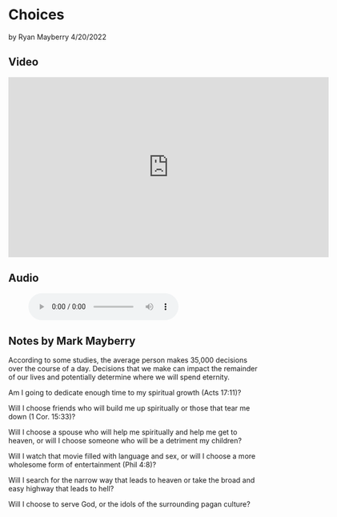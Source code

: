 # Choices

by Ryan Mayberry
4/20/2022

## Video

<iframe src="https://player.vimeo.com/video/704782119?h=803b28a61b&title=0&byline=0" width="640" height="360" frameborder="0" allow="autoplay; fullscreen; picture-in-picture" allowfullscreen></iframe>

## Audio

<figure class="wp-block-audio"><audio controls src="https://markmayberry.net/wp-content/uploads/bible-study/2022-04-20-pm-RM-Invitation.mp3"></audio></figure>

## Notes by Mark Mayberry

According to some studies, the average person makes 35,000 decisions over the course of a day.  Decisions that we make can impact the remainder of our lives and potentially determine where we will spend eternity. 

Am I going to dedicate enough time to my spiritual growth (Acts 17:11)?

Will I choose friends who will build me up spiritually or those that tear me down (1 Cor. 15:33)?
 
Will I choose a spouse who will help me spiritually and help me get to heaven, or will I choose someone who will be a detriment my children?

Will I watch that movie filled with language and sex, or will I choose a more wholesome form of entertainment (Phil 4:8)?
  
Will I search for the narrow way that leads to heaven or take the broad and easy highway that leads to hell?
 
Will I choose to serve God, or the idols of the surrounding pagan culture?
 
   